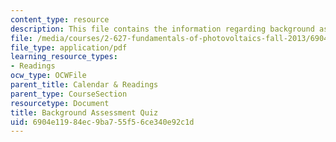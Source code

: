 ```yaml
---
content_type: resource
description: This file contains the information regarding background assessment quiz.
file: /media/courses/2-627-fundamentals-of-photovoltaics-fall-2013/6904e11984ec9ba755f56ce340e92c1d_MIT2_627F13_lec1_survey.pdf
file_type: application/pdf
learning_resource_types:
- Readings
ocw_type: OCWFile
parent_title: Calendar & Readings
parent_type: CourseSection
resourcetype: Document
title: Background Assessment Quiz
uid: 6904e119-84ec-9ba7-55f5-6ce340e92c1d
---
```

